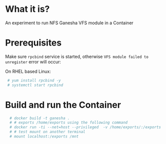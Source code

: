 # What it is?

An experiment to run NFS Ganesha VFS module in a Container

# Prerequisites

Make sure `rpcbind` service is started, otherwise `VFS module failed to unregister` error will occur:

On RHEL based Linux:

```bash
 # yum install rpcbind -y
 # systemctl start rpcbind
```

# Build and run the Container

```bash 
  # docker build -t ganesha .
  # # exports /home/exports using the following command
  # docker run -ti --net=host --privileged  -v /home/exports/:/exports ganesha
  # # test mount on another terminal
  # mount localhost:/exports /mnt


